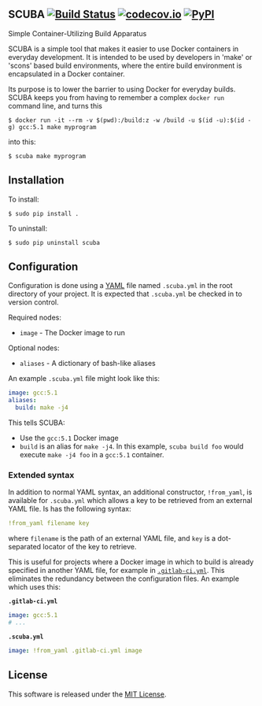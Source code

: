 SCUBA  [![Build Status](https://travis-ci.org/JonathonReinhart/scuba.svg?branch=master)](https://travis-ci.org/JonathonReinhart/scuba) [![codecov.io](https://codecov.io/github/JonathonReinhart/scuba/coverage.svg?branch=master)](https://codecov.io/github/JonathonReinhart/scuba?branch=master) [![PyPI](https://img.shields.io/pypi/v/scuba.svg)](https://pypi.python.org/pypi/scuba)
-----

Simple Container-Utilizing Build Apparatus

SCUBA is a simple tool that makes it easier to use Docker containers in everyday development.
It is intended to be used by developers in 'make' or 'scons' based build environments, where
the entire build environment is encapsulated in a Docker container.

Its purpose is to lower the barrier to using Docker for everyday builds. SCUBA keeps you from
having to remember a complex `docker run` command line, and turns this

    $ docker run -it --rm -v $(pwd):/build:z -w /build -u $(id -u):$(id -g) gcc:5.1 make myprogram

into this:

    $ scuba make myprogram

## Installation

To install:

    $ sudo pip install .

To uninstall:

    $ sudo pip uninstall scuba

## Configuration

Configuration is done using a [YAML](http://yaml.org/) file named `.scuba.yml` in the root
directory of your project. It is expected that `.scuba.yml` be checked in to version control.

Required nodes:

- `image` - The Docker image to run

Optional nodes:

- `aliases` - A dictionary of bash-like aliases

An example `.scuba.yml` file might look like this:

```yaml
image: gcc:5.1
aliases:
  build: make -j4
```

This tells SCUBA:
- Use the `gcc:5.1` Docker image
- `build` is an alias for `make -j4`.
In this example, `scuba build foo` would execute `make -j4 foo` in a `gcc:5.1` container.

### Extended syntax
In addition to normal YAML syntax, an additional constructor, `!from_yaml`, is available for `.scuba.yml` which allows a key to be retrieved from an external YAML file. Is has the following syntax:
```yaml
!from_yaml filename key
```
where `filename` is the path of an external YAML file, and `key` is a dot-separated locator of the key to retrieve.

This is useful for projects where a Docker image in which to build is already specified in another YAML file, for example in [`.gitlab-ci.yml`](http://doc.gitlab.com/ce/ci/yaml/README.html). This eliminates the redundancy between the configuration files. An example which uses this:

**`.gitlab-ci.yml`**
```yaml
image: gcc:5.1
# ...
```

**`.scuba.yml`**
```yaml
image: !from_yaml .gitlab-ci.yml image
```


## License

This software is released under the [MIT License](https://opensource.org/licenses/MIT).
